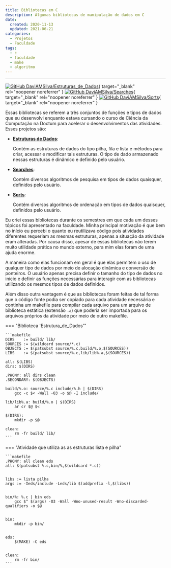 ```yaml
---
title: Bibliotecas em C
description: Algumas bibliotecas de manipulação de dados em C
date:
  created: 2020-11-13
  updated: 2021-06-21
categories:
  - Projetos
  - Faculdade
tags:
  - c
  - faculdade
  - make
  - algoritmo
---
```


---

[![GitHub DaviAMSilva/Estruturas_de_Dados](https://img.shields.io/badge/github-DaviAMSilva/Estruturas__de__Dados-dddddd?logo=github)](https://github.com/DaviAMSilva/Estruturas_de_Dados){ target="\_blank" rel="noopener noreferrer" }
[![GitHub DaviAMSilva/Searches](https://img.shields.io/badge/github-DaviAMSilva/Searches-dddddd?logo=github)](https://github.com/DaviAMSilva/Searches){ target="\_blank" rel="noopener noreferrer" }
[![GitHub DaviAMSilva/Sorts](https://img.shields.io/badge/github-DaviAMSilva/Sorts-dddddd?logo=github)](https://github.com/DaviAMSilva/Sorts){ target="\_blank" rel="noopener noreferrer" }

Essas bibliotecas se referem a três conjuntos de funções e tipos de dados que eu desenvolvi enquanto estava cursando o curso de Ciência da Computação na Doctum para acelerar o desenvolvimentos das atividades. Esses projetos são:

- [**Estruturas de Dados**](https://github.com/DaviAMSilva/Estruturas_de_Dados):

    Contém as estruturas de dados do tipo pilha, fila e lista e métodos para criar, acessar e modificar tais estruturas. O tipo de dado armazenado nessas estruturas é dinâmico e definido pelo usuário.

- [**Searches**](https://github.com/DaviAMSilva/Searches):

    Contém diversos algoritmos de pesquisa em tipos de dados quaisquer, definidos pelo usuário.

- [**Sorts**](https://github.com/DaviAMSilva/Sorts):

    Contém diversos algoritmos de ordenação em tipos de dados quaisquer, definidos pelo usuário.

Eu criei essas bibliotecas durante os semestres em que cada um desses tópicos foi apresentado na faculdade. Minha principal motivação é que bem no início eu percebi o quanto eu reutilizava código pois atividades diferentes requeriam as mesmas estruturas, apenas a situação da atividade eram alteradas. Por causa disso, apesar de essas bibliotecas não terem muito utilidade prática no mundo externo, para mim elas foram de uma ajuda enorme.

A maneira como elas funcionam em geral é que elas permitem o uso de qualquer tipo de dados por meio de alocação dinâmica e conversão de ponteiros. O usuário apenas precisa definir o tamanho do tipo de dados no início e definir as funções necessárias para interagir com as bibliotecas utilizando os mesmos tipos de dados definidos.

Além disso outra vantagem é que as bibliotecas foram feitas de tal forma que o código fonte podia ser copiado para cada atividade necessária e continha um makefile para compilar cada arquivo para um arquivo de biblioteca estática (extensão `.a`) que poderia ser importada para os arquivos próprios da atividade por meio de outro makefile.

<div class="grid cards" markdown>

=== "Biblioteca 'Estrutura_de_Dados'"

    ```makefile
    DIRS    := build/ lib/
    SOURCES := $(wildcard source/*.c)
    OBJECTS := $(patsubst source/%.c,build/%.o,$(SOURCES))
    LIBS    := $(patsubst source/%.c,lib/lib%.a,$(SOURCES))

    all: $(LIBS)
    dirs: $(DIRS)

    .PHONY: all dirs clean
    .SECONDARY: $(OBJECTS)

    build/%.o: source/%.c include/%.h | $(DIRS)
        gcc -c $< -Wall -O3 -o $@ -I include/

    lib/lib%.a: build/%.o | $(DIRS)
        ar cr $@ $<

    $(DIRS):
        mkdir -p $@

    clean:
        rm -fr build/ lib/
    ```

=== "Atividade que utiliza as as estruturas lista e pilha"

    ```makefile
    .PHONY: all clean eds
    all: $(patsubst %.c,bin/%,$(wildcard *.c))


    libs := lista pilha
    args := -Ieds/include -Leds/lib $(addprefix -l,$(libs))


    bin/%: %.c | bin eds
        gcc $^ $(args) -O3 -Wall -Wno-unused-result -Wno-discarded-qualifiers -o $@


    bin:
        mkdir -p bin/


    eds:
        $(MAKE) -C eds


    clean:
        rm -fr bin/
    ```

</div>
